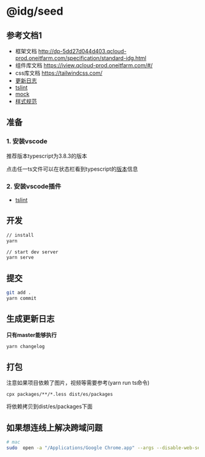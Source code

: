 # @idg/seed

## 参考文档1

- 框架文档 http://dp-5dd27d044d403.qcloud-prod.oneitfarm.com/specification/standard-idg.html
- 组件库文档 https://iview.qcloud-prod.oneitfarm.com/#/
- css库文档 https://tailwindcss.com/
- [更新日志](./CHANGELOG.md)
- [tslint](https://github.com/palantir/tslint)
- [mock](http://mockjs.com/examples.html)
- [样式规范](http://specification-web.qcloud-prod.oneitfarm.com/specification/code/css.html#%E9%A2%84%E5%A4%84%E7%90%86%E5%99%A8)

## 准备
### 1. 安装vscode
推荐版本typescript为3.8.3的版本

点击任一ts文件可以在状态栏看到typescript的[版本](https://code.visualstudio.com/Docs/languages/typescript#_using-newer-typescript-versions)信息

### 2. 安装vscode插件
- [tslint](https://marketplace.visualstudio.com/items?itemName=ms-vscode.vscode-typescript-tslint-plugin&ssr=false#overview)



## 开发
``` bash
// install
yarn

// start dev server
yarn serve
```

## 提交
``` bash
git add .
yarn commit
```

## 生成更新日志
<strong>只有master能够执行</strong>
``` bash
yarn changelog
```

## 打包
注意如果项目依赖了图片，视频等需要参考(yarn run ts命令)
```
cpx packages/**/*.less dist/es/packages
```
将依赖拷贝到dist/es/packages下面

## 如果想连线上解决跨域问题
``` bash
# mac
sudo  open -a "/Applications/Google Chrome.app" --args --disable-web-security  --user-data-dir=/Users/yourname/MyChromeDevUserData/
```
